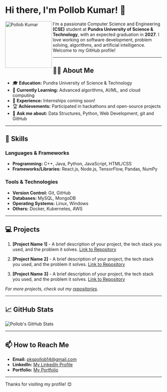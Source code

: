 # Hi there, I'm Pollob Kumar! 👋

<img src="https://avatars.githubusercontent.com/u/187130596?s=400&u=c815e6bd0fc882664e42e53b047bd952ac698f49&v=4" width="150" height="150" alt="Pollob Kumar" align="left">

I'm a passionate Computer Science and Engineering **(CSE)** student at **Pundra University of Science & Technology**, with an expected graduation in **2027**. I love working on software development, problem solving,  algorithms, and artificial intelligence. Welcome to my GitHub profile!

---


## 🧑‍🎓 About Me

- 🎓 **Education:** Pundra University of Science & Technology  
- 🌱 **Currently Learning:** Advanced algorithms, AI/ML, and cloud computing  
- 💼 **Experience:** Internships coming soon!  
- 🏆 **Achievements:** Participated in hackathons and open-source projects  
- 💬 **Ask me about:** Data Structures, Python, Web Development, git and GitHub

---

## 🚀 Skills

### Languages & Frameworks
- **Programming:** C++, Java, Python, JavaScript, HTML/CSS  
- **Frameworks/Libraries:** React.js, Node.js, TensorFlow, Pandas, NumPy  

### Tools & Technologies
- **Version Control:** Git, GitHub  
- **Databases:** MySQL, MongoDB  
- **Operating Systems:** Linux, Windows  
- **Others:** Docker, Kubernetes, AWS  

---

## 💻 Projects

1. **[Project Name 1]** - A brief description of your project, the tech stack you used, and the problem it solves. [Link to Repository](#)  

2. **[Project Name 2]** - A brief description of your project, the tech stack you used, and the problem it solves. [Link to Repository](#)  

3. **[Project Name 3]** - A brief description of your project, the tech stack you used, and the problem it solves. [Link to Repository](#)  

_For more projects, check out my [repositories](https://github.com/yourusername?tab=repositories)._

---

## 📈 GitHub Stats

![Pollob's GitHub Stats](https://github-readme-stats.vercel.app/api?username=Pollob-Kumar&show_icons=true&theme=radical)

---

## 📫 How to Reach Me

- **Email:** [pkspollob14@gmail.com](mailto:pkspollob14@gmail.com)  
- **LinkedIn:** [My LinkedIn Profile](https://www.linkedin.com/in/about.pollob)  
- **Portfolio:** [My Portfolio](https://yourportfolio.com)  

---

Thanks for visiting my profile! 😊
